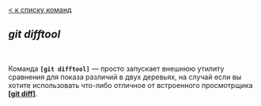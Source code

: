 [< к списку команд](./basic%20commands.md)

## *git difftool*

<br/>

Команда **`[git difftool]`** — просто запускает внешнюю утилиту сравнения для показа различий в двух деревьях, на случай если вы хотите использовать что-либо отличное от встроенного просмотрщика **[[git diff](./diff.md)]**.